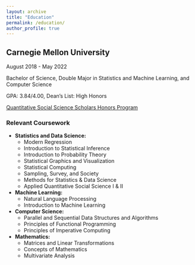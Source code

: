 ```yaml
---
layout: archive
title: "Education"
permalink: /education/
author_profile: true
---
```


## Carnegie Mellon University
August 2018 - May 2022

Bachelor of Science, Double Major in Statistics and Machine Learning, and Computer Science

GPA: 3.84/4.00, Dean’s List: High Honors

[Quantitative Social Science Scholars Honors Program](https://www.cmu.edu/dietrich/qsss/)

### Relevant Coursework
  * **Statistics and Data Science:**
    * Modern Regression
    * Introduction to Statistical Inference
    * Introduction to Probability Theory
    * Statistical Graphics and Visualization
    * Statistical Computing
    * Sampling, Survey, and Society
    * Methods for Statistics & Data Science
    * Applied Quantitative Social Science I & II
  * **Machine Learning:**
    * Natural Language Processing
    * Introduction to Machine Learning
  * **Computer Science:**
    * Parallel and Sequential Data Structures and Algorithms
    * Principles of Functional Programming
    * Principles of Imperative Computing
  * **Mathematics:**
    * Matrices and Linear Transformations
    * Concepts of Mathematics
    * Multivariate Analysis
